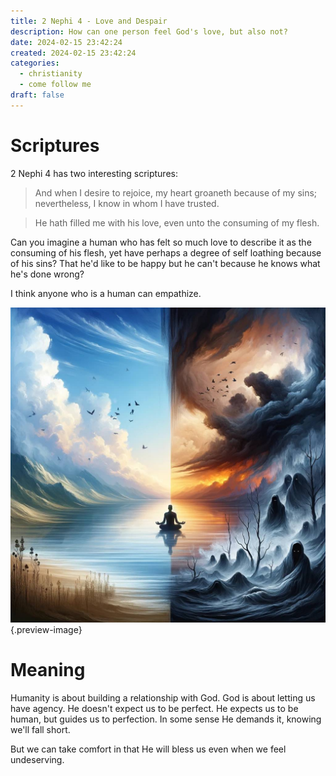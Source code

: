 ```yaml
---
title: 2 Nephi 4 - Love and Despair
description: How can one person feel God's love, but also not?
date: 2024-02-15 23:42:24
created: 2024-02-15 23:42:24
categories:
  - christianity
  - come follow me
draft: false
---
```

# Scriptures

2 Nephi 4 has two interesting scriptures:

> And when I desire to rejoice, my heart groaneth because of my sins; nevertheless, I know in whom I have trusted.

> He hath filled me with his love, even unto the consuming of my flesh.

Can you imagine a human who has felt so much love to describe it as the consuming of his flesh, yet have perhaps a degree of self loathing because of his sins? That he'd like to be happy but he can't because he knows what he's done wrong?

I think anyone who is a human can empathize. 

![Same person, same feelings](../img/dalle-peace-vs-despair.jpeg){.preview-image}
# Meaning

Humanity is about building a relationship with God. God is about letting us have agency. He doesn't expect us to be perfect. He expects us to be human, but guides us to perfection. In some sense He demands it, knowing we'll fall short. 

But we can take comfort in that He will bless us even when we feel undeserving. 